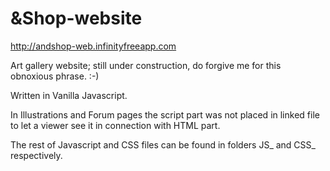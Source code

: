 # &Shop-website

http://andshop-web.infinityfreeapp.com

Art gallery website; still under construction, do forgive me for this obnoxious phrase. :-)

Written in Vanilla Javascript.

In Illustrations and Forum pages the script part was not placed in linked file to let a viewer see it in connection with HTML part.

The rest of Javascript and CSS files can be found in folders JS_ and CSS_ respectively.
